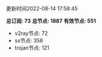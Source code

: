 更新时间2022-08-14 17:58:45

**总订阅: 73**
**总节点: 1887**
**有效节点: 551**
- v2ray节点: 72
- ss节点: 358
- trojan节点: 121
